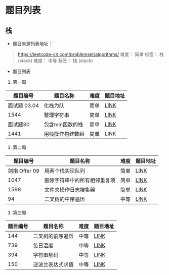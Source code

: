 # 题目列表


## 栈

- 题目来源列表地址：
> https://leetcode-cn.com/problemset/algorithms/
> 难度： 简单   标签： 栈 (stack)
> 难度： 中等   标签： 栈 (stack)

- 题目列表

1. 第一周

| 题目编号 | 题目名称 | 难度 | 题目地址 |
| -------- | -------- | ------ | ------ |
|面试题 03.04|化栈为队|简单|[LINK](https://leetcode-cn.com/problems/implement-queue-using-stacks-lcci)|
|1544|整理字符串|简单|[LINK](https://leetcode-cn.com/problems/make-the-string-great)|
|面试题30|包含min函数的栈|简单|[LINK](https://leetcode-cn.com/problems/bao-han-minhan-shu-de-zhan-lcof)|
|1441|用栈操作构建数组|简单|[LINK](https://leetcode-cn.com/problems/build-an-array-with-stack-operations)|

1. 第二周

| 题目编号 | 题目名称 | 难度 | 题目地址 |
| -------- | -------- | ------ | ------ |
|剑指 Offer 09|用两个栈实现队列|简单|[LINK](https://leetcode-cn.com/problems/yong-liang-ge-zhan-shi-xian-dui-lie-lcof/)|
|1047|删除字符串中的所有相邻重复项|简单|[LINK](https://leetcode-cn.com/problems/remove-all-adjacent-duplicates-in-string)|
|1598|文件夹操作日志搜集器|简单|[LINK](https://leetcode-cn.com/problems/crawler-log-folder)|
|94|二叉树的中序遍历|中等|[LINK](https://leetcode-cn.com/problems/binary-tree-inorder-traversal)|

3. 第三周

| 题目编号 | 题目名称 | 难度 | 题目地址 |
| -------- | -------- | ------ | ------ |
|144|二叉树的前序遍历|中等|[LINK](https://leetcode-cn.com/problems/binary-tree-preorder-traversal)|
|739|每日温度|中等|[LINK](https://leetcode-cn.com/problems/daily-temperatures)|
|394|字符串解码|中等|[LINK](https://leetcode-cn.com/problems/decode-string)|
|150|逆波兰表达式求值|中等|[LINK](https://leetcode-cn.com/problems/evaluate-reverse-polish-notation)|
